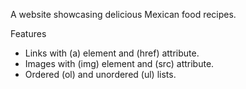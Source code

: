 A website showcasing delicious Mexican food recipes.

Features
- Links with (a) element and (href) attribute.
- Images with (img) element and (src) attribute.
- Ordered (ol) and unordered (ul) lists.